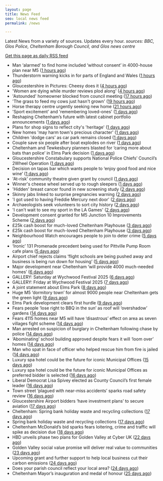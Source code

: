```yaml
---
layout: page
title: News Feed
seo: local news feed
permalink: /news

---
```


Latest News from a variety of sources. Updates every hour.
_sources: BBC, Glos Police, Cheltenham Borough Council, and Glos news centre_

[Get this page as daily RSS feed](/daily.rss)

<!-- news_marker starts -->
- Man ‘alarmed’ to find home included ‘without consent’ in 4000-house plan near M5 ([1 hours ago](https://gloucesternewscentre.co.uk/man-alarmed-to-find-home-included-without-consent-in-4000-house-plan-near-m5/))
- Thunderstorm warning kicks in for parts of England and Wales ([1 hours ago](https://www.bbc.com/news/articles/cq851x1y9eqo))
- Gloucestershire in Pictures: Cheesy does it ([4 hours ago](https://www.bbc.com/news/articles/cj6rpwjk192o))
- 'Women are dying while murder reviews plod along' ([4 hours ago](https://www.bbc.com/news/articles/cj3j7308r35o))
- 'Astounded' homeowner blocked from council meeting ([17 hours ago](https://www.bbc.com/news/articles/c5y2zdd83deo))
- 'The grass to feed my cows just hasn't grown' ([19 hours ago](https://www.bbc.com/news/articles/cr4zp51rk9ro))
- Horse therapy centre urgently seeking new home ([21 hours ago](https://www.bbc.com/news/articles/clyqx775r2yo))
- 'Sport excitement' and 'remembering loved-ones' ([1 days ago](https://www.bbc.com/news/articles/cly379zl9qwo))
- Reshaping Cheltenham’s future with latest cabinet portfolio announcements ([1 days ago](https://www.cheltenham.gov.uk/news/article/3018/reshaping_cheltenhams_future_with_latest_cabinet_portfolio_announcements))
- Plans for shop signs to reflect city's 'heritage' ([1 days ago](https://www.bbc.com/news/articles/c77153njmlko))
- New homes 'may harm town's precious character' ([1 days ago](https://www.bbc.com/news/articles/c5yxr023e19o))
- Children 'dodge cars' as car park remains closed ([1 days ago](https://www.bbc.com/news/articles/c15v3072q04o))
- Couple save six people after boat explodes on river ([1 days ago](https://www.bbc.com/news/articles/cq54p798dxlo))
- Cheltenham and Tewkesbury planners blasted for ‘caring more about bats than police’ in Elms Park decision ([1 days ago](https://gloucesternewscentre.co.uk/cheltenham-and-tewkesbury-planners-blasted-for-caring-more-about-bats-than-police-in-elms-park-decision/))
- Gloucestershire Constabulary supports National Police Chiefs’ Council’s 2Wheel Operation ([1 days ago](https://gloucesternewscentre.co.uk/gloucestershire-constabulary-supports-national-police-chiefs-councils-2wheel-operation/))
- Decision on tapas bar which wants people to ‘enjoy good food and nice wine’ ([1 days ago](https://gloucesternewscentre.co.uk/decision-on-tapas-bar-which-wants-people-to-enjoy-good-food-and-nice-wine/))
- 'At-risk' community theatre given grant by council ([1 days ago](https://www.bbc.com/news/articles/c2kq2d2e71zo))
- Winner's cheese wheel served up to rough sleepers ([1 days ago](https://www.bbc.com/news/articles/cvg9z4l01ygo))
- 'Hidden' breast cancer found in new screening study ([2 days ago](https://www.bbc.com/news/articles/cd90g95q8v0o))
- Skinny jabs linked to surprise pregnancies warning ([2 days ago](https://www.bbc.co.uk/sounds/play/p0lgh4cd))
- 'I got used to having Freddie Mercury next door' ([2 days ago](https://www.bbc.com/news/articles/cp8ydj0kplyo))
- Archaeologists seek volunteers to sort city history ([2 days ago](https://www.bbc.com/news/articles/cgj8z5vj2n4o))
- 'I can't wait to see my sport in the LA Games' ([2 days ago](https://www.bbc.com/news/articles/cjdz8yyl92ro))
- Development consent granted for M5 Junction 10 Improvements Scheme ([2 days ago](https://gloucesternewscentre.co.uk/development-consent-granted-for-m5-junction-10-improvements-scheme/))
- £25k cash boost for much-loved Cheltenham Playhouse ([3 days ago](https://gloucesternewscentre.co.uk/25k-cash-boost-for-much-loved-cheltenham-playhouse/))
- £25k cash boost for much-loved Cheltenham Playhouse ([3 days ago](https://www.cheltenham.gov.uk/news/article/3017/25k_cash_boost_for_much-loved_cheltenham_playhouse))
- Neighbourhood Watch encourages people to join to deter crime ([5 days ago](https://gloucesternewscentre.co.uk/neighbourhood-watch-encourages-people-to-join-to-deter-crime/))
- ‘Ironic’ 131 Promenade precedent being used for Pittville Pump Room cafe plans ([5 days ago](https://gloucesternewscentre.co.uk/ironic-131-promenade-precedent-being-used-for-pittville-pump-room-cafe-plans/))
- Airport chief rejects claims ‘flight schools are being pushed away and business is being run down for housing’ ([5 days ago](https://gloucesternewscentre.co.uk/airport-chief-rejects-claims-flight-schools-are-being-pushed-away-and-business-is-being-run-down-for-housing/))
- Major development near Cheltenham ‘will provide 4000 much-needed homes’ ([6 days ago](https://gloucesternewscentre.co.uk/major-development-near-cheltenham-will-provide-4000-much-needed-homes/))
- GALLERY: Saturday at Wychwood Festival 2025 ([6 days ago](https://gloucesternewscentre.co.uk/gallery-saturday-at-wychwood-festival-2025/))
- GALLERY: Friday at Wychwood Festival 2025 ([7 days ago](https://gloucesternewscentre.co.uk/gallery-friday-at-wychwood-festival-2025/))
- A joint statement about Elms Park ([8 days ago](https://www.cheltenham.gov.uk/news/article/3015/a_joint_statement_about_elms_park))
- Huge M5 ‘dormitory town’ for almost 9000 people near Cheltenham gets the green light ([9 days ago](https://gloucesternewscentre.co.uk/huge-m5-dormitory-town-for-almost-9000-people-near-cheltenham-gets-the-green-light/))
- Elms Park development clears first hurdle ([9 days ago](https://gloucesternewscentre.co.uk/elms-park-development-clears-first-hurdle/))
- Fears people ‘lose right to BBQ in the sun’ as roof will ‘overshadow’ gardens ([14 days ago](https://gloucesternewscentre.co.uk/fears-people-lose-right-to-bbq-in-the-sun-as-roof-will-overshadow-gardens/))
- Fears 4115 homes near M5 will have ‘disastrous’ effect on area as seven villages fight scheme ([14 days ago](https://gloucesternewscentre.co.uk/fears-4115-homes-near-m5-will-have-disastrous-effect-on-area-as-seven-villages-fight-scheme/))
- Man arrested on suspicion of burglary in Cheltenham following chase by police ([14 days ago](https://gloucesternewscentre.co.uk/man-arrested-on-suspicion-of-burglary-in-cheltenham-following-chase-by-police/))
- ‘Abominating’ school building approved despite fears it will ‘loom over’ homes ([14 days ago](https://gloucesternewscentre.co.uk/abominating-school-building-approved-despite-fears-it-will-loom-over-homes/))
- Man who spat in face of officer who helped rescue him from fire is jailed ([14 days ago](https://gloucesternewscentre.co.uk/man-who-spat-in-face-of-officer-who-helped-rescue-him-from-fire-is-jailed/))
- Luxury spa hotel could be the future for iconic Municipal Offices ([15 days ago](https://gloucesternewscentre.co.uk/luxury-spa-hotel-could-be-the-future-for-iconic-municipal-offices/))
- Luxury spa hotel could be the future for iconic Municipal Offices as preferred bidder is selected ([16 days ago](https://www.cheltenham.gov.uk/news/article/3014/luxury_spa_hotel_could_be_the_future_for_iconic_municipal_offices_as_preferred_bidder_is_selected))
- Liberal Democrat Lisa Spivey elected as County Council’s first female leader ([16 days ago](https://gloucesternewscentre.co.uk/liberal-democrat-lisa-spivey-elected-as-county-councils-first-female-leader/))
- Town street ‘plagued with near-miss accidents’ sparks road safety review ([16 days ago](https://gloucesternewscentre.co.uk/town-street-plagued-with-near-miss-accidents-sparks-road-safety-review/))
- Gloucestershire Airport bidders ‘have investment plans’ to secure aviation ([17 days ago](https://gloucesternewscentre.co.uk/gloucestershire-airport-bidders-have-investment-plans-to-secure-aviation/))
- Cheltenham: Spring bank holiday waste and recycling collections ([17 days ago](https://gloucesternewscentre.co.uk/cheltenham-spring-bank-holiday-waste-and-recycling-collections/))
- Spring bank holiday waste and recycling collections ([17 days ago](https://www.cheltenham.gov.uk/news/article/3013/spring_bank_holiday_waste_and_recycling_collections))
- Cheltenham McDonald’s bid sparks fears loitering, crime and traffic will spike as decision due ([18 days ago](https://gloucesternewscentre.co.uk/cheltenham-mcdonalds-bid-sparks-fears-loitering-crime-and-traffic-will-spike-as-decision-due/))
- HBD unveils phase two plans for Golden Valley at Cyber UK ([22 days ago](https://www.cheltenham.gov.uk/news/article/3012/hbd_unveils_phase_two_plans_for_golden_valley_at_cyber_uk))
- Golden Valley social value promise will deliver real value to communities ([23 days ago](https://www.cheltenham.gov.uk/news/article/3011/golden_valley_social_value_promise_will_deliver_real_value_to_communities))
- Upcoming grant and further support to help local business cut their carbon emissions ([24 days ago](https://www.cheltenham.gov.uk/news/article/3010/upcoming_grant_and_further_support_to_help_local_business_cut_their_carbon_emissions))
- Does your parish council reflect your local area? ([24 days ago](https://www.cheltenham.gov.uk/news/article/3009/does_your_parish_council_reflect_your_local_area))
- Cheltenham Mayor’s inauguration and medal of honour ([25 days ago](https://www.cheltenham.gov.uk/news/article/3008/cheltenham_mayors_inauguration_and_medal_of_honour))

<!-- news_marker ends -->
